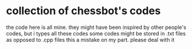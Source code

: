 # collection of chessbot's codes

the code here is all mine. they might have been inspired by other people's codes, but i types all these codes
some codes might be stored in .txt files as opposed to .cpp files
this a mistake on my part. please deal with it
